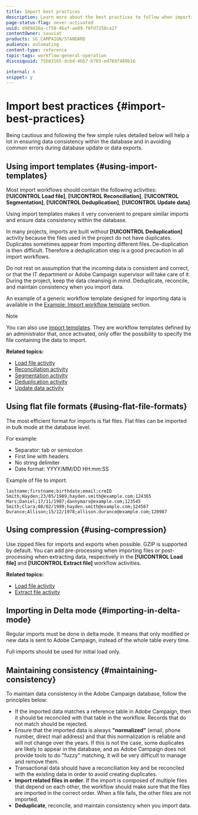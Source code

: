 ```yaml
---
title: Import best practices
description: Learn more about the best practices to follow when importing data into the database.
page-status-flag: never-activated
uuid: d909d26a-cf50-46af-ae09-f0fd7258ca27
contentOwner: sauviat
products: SG_CAMPAIGN/STANDARD
audience: automating
content-type: reference
topic-tags: workflow-general-operation
discoiquuid: 75b83165-dcbd-4bb7-b703-ed769f489b16

internal: n
snippet: y
---
```


# Import best practices {#import-best-practices}

Being cautious and following the few simple rules detailed below will help a lot in ensuring data consistency within the database and in avoiding common errors during database update or data exports.

## Using import templates {#using-import-templates}

Most import workflows should contain the following activities: **[!UICONTROL Load file]**, **[!UICONTROL Reconciliation]**, **[!UICONTROL Segmentation]**, **[!UICONTROL Deduplication]**, **[!UICONTROL Update data]**.

Using import templates makes it very convenient to prepare similar imports and ensure data consistency within the database.

In many projects, imports are built without **[!UICONTROL Deduplication]** activity because the files used in the project do not have duplicates. Duplicates sometimes appear from importing different files. De-duplication is then difficult. Therefore a deduplication step is a good precaution in all import workflows.

Do not rest on assumption that the incoming data is consistent and correct, or that the IT department or Adobe Campaign supervisor will take care of it. During the project, keep the data cleansing in mind. Deduplicate, reconcile, and maintain consistency when you import data.

An example of a generic workflow template designed for importing data is available in the [Example: Import workflow template](#example--import-workflow-template) section.

>[!NOTE]
>
>You can also use [import templates](../../automating/using/importing-data-with-import-templates.md). They are workflow templates defined by an administrator that, once activated, only offer the possibility to specify the file containing the data to import.

**Related topics:**

* [Load file activity](../../automating/using/load-file.md)
* [Reconciliation activity](../../automating/using/reconciliation.md)
* [Segmentation activity](../../automating/using/segmentation.md)
* [Deduplication activity](../../automating/using/deduplication.md)
* [Update data activity](../../automating/using/update-data.md)

## Using flat file formats {#using-flat-file-formats}

The most efficient format for imports is flat files. Flat files can be imported in bulk mode at the database level.

For example:

* Separator: tab or semicolon
* First line with headers
* No string delimiter
* Date format: YYYY/MM/DD HH:mm:SS

Example of file to import:

```
lastname;firstname;birthdate;email;crmID
Smith;Hayden;23/05/1989;hayden.smith@example.com;124365
Mars;Daniel;17/11/1987;dannymars@example.com;123545
Smith;Clara;08/02/1989;hayden.smith@example.com;124567
Durance;Allison;15/12/1978;allison.durance@example.com;120987
```

## Using compression {#using-compression}

Use zipped files for imports and exports when possible. GZIP is supported by default. You can add pre-processing when importing files or post-processing when extracting data, respectively in the **[!UICONTROL Load file]** and **[!UICONTROL Extract file]** workflow activities.

**Related topics:**

* [Load file activity](../../automating/using/load-file.md)
* [Extract file activity](../../automating/using/extract-file.md)

## Importing in Delta mode {#importing-in-delta-mode}

Regular imports must be done in delta mode. It means that only modified or new data is sent to Adobe Campaign, instead of the whole table every time.

Full imports should be used for initial load only.

## Maintaining consistency {#maintaining-consistency}

To maintain data consistency in the Adobe Campaign database, follow the principles below:

* If the imported data matches a reference table in Adobe Campaign, then it should be reconciled with that table in the workflow. Records that do not match should be rejected.
* Ensure that the imported data is always **"normalized"** (email, phone number, direct mail address) and that this normalization is reliable and will not change over the years. If this is not the case, some duplicates are likely to appear in the database, and as Adobe Campaign does not provide tools to do "fuzzy" matching, it will be very difficult to manage and remove them.
* Transactional data should have a reconciliation key and be reconciled with the existing data in order to avoid creating duplicates.
* **Import related files in order**. If the import is composed of multiple files that depend on each other, the workflow should make sure that the files are imported in the correct order. When a file fails, the other files are not imported.
* **Deduplicate**, reconcile, and maintain consistency when you import data.
